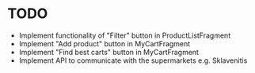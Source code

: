 # TODO

- Implement functionality of "Filter" button in ProductListFragment
- Implement "Add product" button in MyCartFragment
- Implement "Find best carts" button in MyCartFragment
- Implement API to communicate with the supermarkets e.g. Sklavenitis

